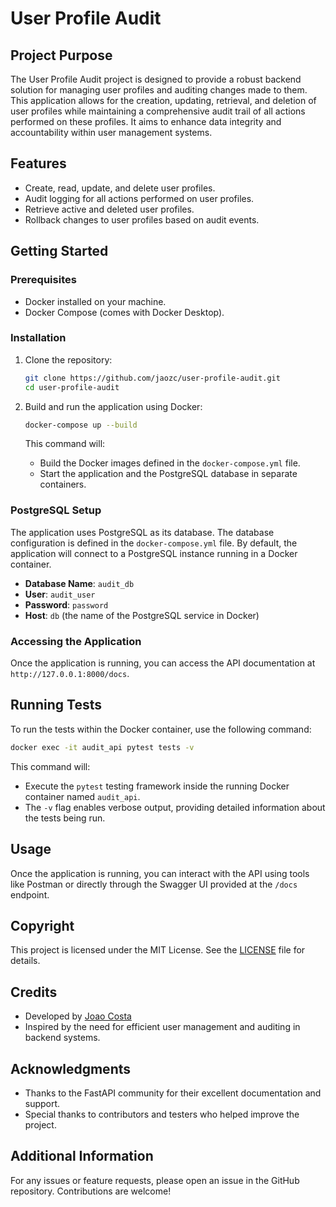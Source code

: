 # User Profile Audit

## Project Purpose
The User Profile Audit project is designed to provide a robust backend solution for managing user profiles and auditing changes made to them. This application allows for the creation, updating, retrieval, and deletion of user profiles while maintaining a comprehensive audit trail of all actions performed on these profiles. It aims to enhance data integrity and accountability within user management systems.

## Features
- Create, read, update, and delete user profiles.
- Audit logging for all actions performed on user profiles.
- Retrieve active and deleted user profiles.
- Rollback changes to user profiles based on audit events.

## Getting Started

### Prerequisites
- Docker installed on your machine.
- Docker Compose (comes with Docker Desktop).

### Installation
1. Clone the repository:
   ```bash
   git clone https://github.com/jaozc/user-profile-audit.git
   cd user-profile-audit
   ```

2. Build and run the application using Docker:
   ```bash
   docker-compose up --build
   ```

   This command will:
   - Build the Docker images defined in the `docker-compose.yml` file.
   - Start the application and the PostgreSQL database in separate containers.

### PostgreSQL Setup
The application uses PostgreSQL as its database. The database configuration is defined in the `docker-compose.yml` file. By default, the application will connect to a PostgreSQL instance running in a Docker container.

- **Database Name**: `audit_db`
- **User**: `audit_user`
- **Password**: `password`
- **Host**: `db` (the name of the PostgreSQL service in Docker)

### Accessing the Application
Once the application is running, you can access the API documentation at `http://127.0.0.1:8000/docs`.

## Running Tests
To run the tests within the Docker container, use the following command:

```bash
docker exec -it audit_api pytest tests -v
```

This command will:
- Execute the `pytest` testing framework inside the running Docker container named `audit_api`.
- The `-v` flag enables verbose output, providing detailed information about the tests being run.

## Usage
Once the application is running, you can interact with the API using tools like Postman or directly through the Swagger UI provided at the `/docs` endpoint.

## Copyright
This project is licensed under the MIT License. See the [LICENSE](LICENSE) file for details.

## Credits
- Developed by [Joao Costa](https://github.com/jaozc)
- Inspired by the need for efficient user management and auditing in backend systems.

## Acknowledgments
- Thanks to the FastAPI community for their excellent documentation and support.
- Special thanks to contributors and testers who helped improve the project.

## Additional Information
For any issues or feature requests, please open an issue in the GitHub repository. Contributions are welcome!
